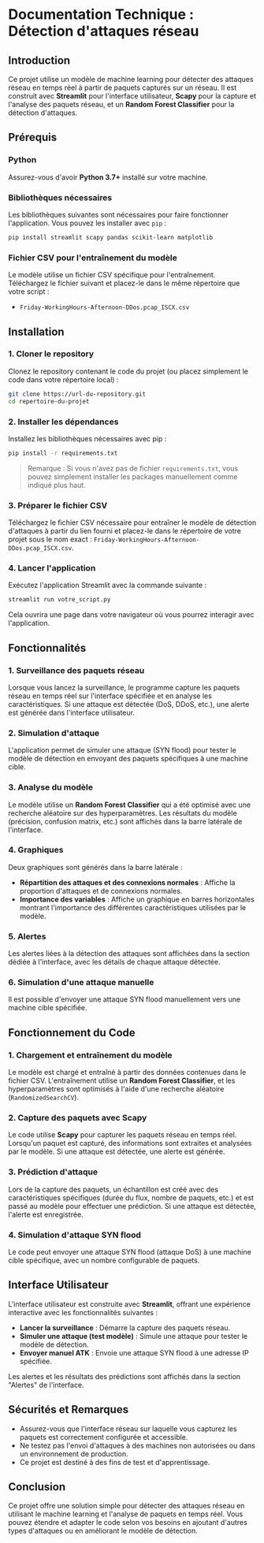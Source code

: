 
# Documentation Technique : Détection d'attaques réseau

## Introduction

Ce projet utilise un modèle de machine learning pour détecter des attaques réseau en temps réel à partir de paquets capturés sur un réseau. Il est construit avec **Streamlit** pour l'interface utilisateur, **Scapy** pour la capture et l'analyse des paquets réseau, et un **Random Forest Classifier** pour la détection d'attaques.

## Prérequis

### Python

Assurez-vous d'avoir **Python 3.7+** installé sur votre machine.

### Bibliothèques nécessaires

Les bibliothèques suivantes sont nécessaires pour faire fonctionner l'application. Vous pouvez les installer avec `pip` :

```bash
pip install streamlit scapy pandas scikit-learn matplotlib
````

### Fichier CSV pour l'entraînement du modèle

Le modèle utilise un fichier CSV spécifique pour l'entraînement. Téléchargez le fichier suivant et placez-le dans le même répertoire que votre script :

* `Friday-WorkingHours-Afternoon-DDos.pcap_ISCX.csv`

## Installation

### 1. Cloner le repository

Clonez le repository contenant le code du projet (ou placez simplement le code dans votre répertoire local) :

```bash
git clone https://url-du-repository.git
cd repertoire-du-projet
```

### 2. Installer les dépendances

Installez les bibliothèques nécessaires avec pip :

```bash
pip install -r requirements.txt
```

> Remarque : Si vous n'avez pas de fichier `requirements.txt`, vous pouvez simplement installer les packages manuellement comme indiqué plus haut.

### 3. Préparer le fichier CSV

Téléchargez le fichier CSV nécessaire pour entraîner le modèle de détection d'attaques à partir du lien fourni et placez-le dans le répertoire de votre projet sous le nom exact : `Friday-WorkingHours-Afternoon-DDos.pcap_ISCX.csv`.

### 4. Lancer l'application

Exécutez l'application Streamlit avec la commande suivante :

```bash
streamlit run votre_script.py
```

Cela ouvrira une page dans votre navigateur où vous pourrez interagir avec l'application.

## Fonctionnalités

### 1. **Surveillance des paquets réseau**

Lorsque vous lancez la surveillance, le programme capture les paquets réseau en temps réel sur l'interface spécifiée et en analyse les caractéristiques. Si une attaque est détectée (DoS, DDoS, etc.), une alerte est générée dans l'interface utilisateur.

### 2. **Simulation d'attaque**

L'application permet de simuler une attaque (SYN flood) pour tester le modèle de détection en envoyant des paquets spécifiques à une machine cible.

### 3. **Analyse du modèle**

Le modèle utilise un **Random Forest Classifier** qui a été optimisé avec une recherche aléatoire sur des hyperparamètres. Les résultats du modèle (précision, confusion matrix, etc.) sont affichés dans la barre latérale de l'interface.

### 4. **Graphiques**

Deux graphiques sont générés dans la barre latérale :

* **Répartition des attaques et des connexions normales** : Affiche la proportion d'attaques et de connexions normales.
* **Importance des variables** : Affiche un graphique en barres horizontales montrant l'importance des différentes caractéristiques utilisées par le modèle.

### 5. **Alertes**

Les alertes liées à la détection des attaques sont affichées dans la section dédiée à l'interface, avec les détails de chaque attaque détectée.

### 6. **Simulation d'une attaque manuelle**

Il est possible d'envoyer une attaque SYN flood manuellement vers une machine cible spécifiée.

## Fonctionnement du Code

### 1. **Chargement et entraînement du modèle**

Le modèle est chargé et entraîné à partir des données contenues dans le fichier CSV. L'entraînement utilise un **Random Forest Classifier**, et les hyperparamètres sont optimisés à l'aide d'une recherche aléatoire (`RandomizedSearchCV`).

### 2. **Capture des paquets avec Scapy**

Le code utilise **Scapy** pour capturer les paquets réseau en temps réel. Lorsqu'un paquet est capturé, des informations sont extraites et analysées par le modèle. Si une attaque est détectée, une alerte est générée.

### 3. **Prédiction d'attaque**

Lors de la capture des paquets, un échantillon est créé avec des caractéristiques spécifiques (durée du flux, nombre de paquets, etc.) et est passé au modèle pour effectuer une prédiction. Si une attaque est détectée, l'alerte est enregistrée.

### 4. **Simulation d'attaque SYN flood**

Le code peut envoyer une attaque SYN flood (attaque DoS) à une machine cible spécifique, avec un nombre configurable de paquets.

## Interface Utilisateur

L'interface utilisateur est construite avec **Streamlit**, offrant une expérience interactive avec les fonctionnalités suivantes :

* **Lancer la surveillance** : Démarre la capture des paquets réseau.
* **Simuler une attaque (test modèle)** : Simule une attaque pour tester le modèle de détection.
* **Envoyer manuel ATK** : Envoie une attaque SYN flood à une adresse IP spécifiée.

Les alertes et les résultats des prédictions sont affichés dans la section "Alertes" de l'interface.

## Sécurités et Remarques

* Assurez-vous que l'interface réseau sur laquelle vous capturez les paquets est correctement configurée et accessible.
* Ne testez pas l'envoi d'attaques à des machines non autorisées ou dans un environnement de production.
* Ce projet est destiné à des fins de test et d'apprentissage.

## Conclusion

Ce projet offre une solution simple pour détecter des attaques réseau en utilisant le machine learning et l'analyse de paquets en temps réel. Vous pouvez étendre et adapter le code selon vos besoins en ajoutant d'autres types d'attaques ou en améliorant le modèle de détection.

